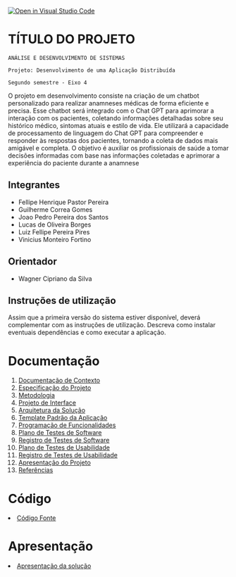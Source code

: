 [![Open in Visual Studio Code](https://classroom.github.com/assets/open-in-vscode-718a45dd9cf7e7f842a935f5ebbe5719a5e09af4491e668f4dbf3b35d5cca122.svg)](https://classroom.github.com/online_ide?assignment_repo_id=11619205&assignment_repo_type=AssignmentRepo)
# TÍTULO DO PROJETO

`ANÁLISE E DESENVOLVIMENTO DE SISTEMAS`

`Projeto: Desenvolvimento de uma Aplicação Distribuída`

`Segundo semestre - Eixo 4`

O projeto em desenvolvimento consiste na criação de um chatbot personalizado para realizar anamneses médicas de forma eficiente e precisa. Esse chatbot será integrado com o Chat GPT para aprimorar a interação com os pacientes, coletando informações detalhadas sobre seu histórico médico, sintomas atuais e estilo de vida. Ele utilizará a capacidade de processamento de linguagem do Chat GPT para compreender e responder às respostas dos pacientes, tornando a coleta de dados mais amigável e completa. O objetivo é auxiliar os profissionais de saúde a tomar decisões informadas com base nas informações coletadas e aprimorar a experiência do paciente durante a anamnese

## Integrantes

* Fellipe Henrique Pastor Pereira
* Guilherme Correa Gomes
* Joao Pedro Pereira dos Santos
* Lucas de Oliveira Borges
* Luiz Fellipe Pereira Pires
* Vinicius Monteiro Fortino

## Orientador

* Wagner Cipriano da Silva

## Instruções de utilização

Assim que a primeira versão do sistema estiver disponível, deverá complementar com as instruções de utilização. Descreva como instalar eventuais dependências e como executar a aplicação.

# Documentação

<ol>
<li><a href="docs/01-Documentação de Contexto.md"> Documentação de Contexto</a></li>
<li><a href="docs/02-Especificação do Projeto.md"> Especificação do Projeto</a></li>
<li><a href="docs/03-Metodologia.md"> Metodologia</a></li>
<li><a href="docs/04-Projeto de Interface.md"> Projeto de Interface</a></li>
<li><a href="docs/05-Arquitetura da Solução.md"> Arquitetura da Solução</a></li>
<li><a href="docs/06-Template Padrão da Aplicação.md"> Template Padrão da Aplicação</a></li>
<li><a href="docs/07-Programação de Funcionalidades.md"> Programação de Funcionalidades</a></li>
<li><a href="docs/08-Plano de Testes de Software.md"> Plano de Testes de Software</a></li>
<li><a href="docs/09-Registro de Testes de Software.md"> Registro de Testes de Software</a></li>
<li><a href="docs/10-Plano de Testes de Usabilidade.md"> Plano de Testes de Usabilidade</a></li>
<li><a href="docs/11-Registro de Testes de Usabilidade.md"> Registro de Testes de Usabilidade</a></li>
<li><a href="docs/12-Apresentação do Projeto.md"> Apresentação do Projeto</a></li>
<li><a href="docs/13-Referências.md"> Referências</a></li>
</ol>

# Código

<li><a href="src/README.md"> Código Fonte</a></li>

# Apresentação

<li><a href="presentation/README.md"> Apresentação da solução</a></li>
